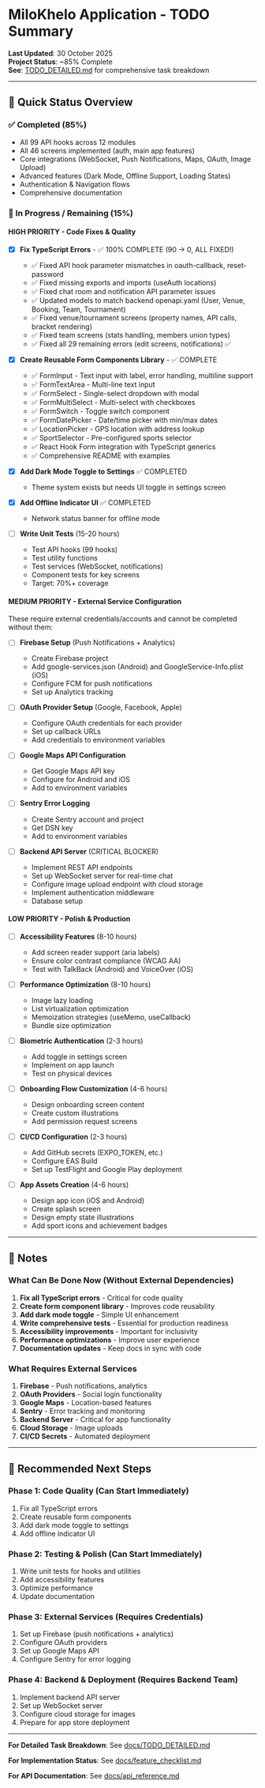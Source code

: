 # MiloKhelo Application - TODO Summary

**Last Updated**: 30 October 2025  
**Project Status**: ~85% Complete  
**See**: [TODO_DETAILED.md](./docs/TODO_DETAILED.md) for comprehensive task breakdown

---

## 🎯 Quick Status Overview

### ✅ Completed (85%)

- All 99 API hooks across 12 modules
- All 46 screens implemented (auth, main app features)
- Core integrations (WebSocket, Push Notifications, Maps, OAuth, Image Upload)
- Advanced features (Dark Mode, Offline Support, Loading States)
- Authentication & Navigation flows
- Comprehensive documentation

### 🔧 In Progress / Remaining (15%)

#### **HIGH PRIORITY** - Code Fixes & Quality

- [x] **Fix TypeScript Errors** - ✅ 100% COMPLETE (90 → 0, ALL FIXED!)
  - ✅ Fixed API hook parameter mismatches in oauth-callback, reset-password
  - ✅ Fixed missing exports and imports (useAuth locations)
  - ✅ Fixed chat room and notification API parameter issues
  - ✅ Updated models to match backend openapi.yaml (User, Venue, Booking, Team, Tournament)
  - ✅ Fixed venue/tournament screens (property names, API calls, bracket rendering)
  - ✅ Fixed team screens (stats handling, members union types)
  - ✅ Fixed all 29 remaining errors (edit screens, notifications) ✅

- [x] **Create Reusable Form Components Library** - ✅ COMPLETE
  - ✅ FormInput - Text input with label, error handling, multiline support
  - ✅ FormTextArea - Multi-line text input
  - ✅ FormSelect - Single-select dropdown with modal
  - ✅ FormMultiSelect - Multi-select with checkboxes
  - ✅ FormSwitch - Toggle switch component
  - ✅ FormDatePicker - Date/time picker with min/max dates
  - ✅ LocationPicker - GPS location with address lookup
  - ✅ SportSelector - Pre-configured sports selector
  - ✅ React Hook Form integration with TypeScript generics
  - ✅ Comprehensive README with examples

- [x] **Add Dark Mode Toggle to Settings** ✅ COMPLETED
  - Theme system exists but needs UI toggle in settings screen

- [x] **Add Offline Indicator UI** ✅ COMPLETED
  - Network status banner for offline mode

- [ ] **Write Unit Tests** (15-20 hours)
  - Test API hooks (99 hooks)
  - Test utility functions
  - Test services (WebSocket, notifications)
  - Component tests for key screens
  - Target: 70%+ coverage

#### **MEDIUM PRIORITY** - External Service Configuration

These require external credentials/accounts and cannot be completed without them:

- [ ] **Firebase Setup** (Push Notifications + Analytics)
  - Create Firebase project
  - Add google-services.json (Android) and GoogleService-Info.plist (iOS)
  - Configure FCM for push notifications
  - Set up Analytics tracking

- [ ] **OAuth Provider Setup** (Google, Facebook, Apple)
  - Configure OAuth credentials for each provider
  - Set up callback URLs
  - Add credentials to environment variables

- [ ] **Google Maps API Configuration**
  - Get Google Maps API key
  - Configure for Android and iOS
  - Add to environment variables

- [ ] **Sentry Error Logging**
  - Create Sentry account and project
  - Get DSN key
  - Add to environment variables

- [ ] **Backend API Server** (CRITICAL BLOCKER)
  - Implement REST API endpoints
  - Set up WebSocket server for real-time chat
  - Configure image upload endpoint with cloud storage
  - Implement authentication middleware
  - Database setup

#### **LOW PRIORITY** - Polish & Production

- [ ] **Accessibility Features** (8-10 hours)
  - Add screen reader support (aria labels)
  - Ensure color contrast compliance (WCAG AA)
  - Test with TalkBack (Android) and VoiceOver (iOS)

- [ ] **Performance Optimization** (8-10 hours)
  - Image lazy loading
  - List virtualization optimization
  - Memoization strategies (useMemo, useCallback)
  - Bundle size optimization

- [ ] **Biometric Authentication** (2-3 hours)
  - Add toggle in settings screen
  - Implement on app launch
  - Test on physical devices

- [ ] **Onboarding Flow Customization** (4-6 hours)
  - Design onboarding screen content
  - Create custom illustrations
  - Add permission request screens

- [ ] **CI/CD Configuration** (2-3 hours)
  - Add GitHub secrets (EXPO_TOKEN, etc.)
  - Configure EAS Build
  - Set up TestFlight and Google Play deployment

- [ ] **App Assets Creation** (4-6 hours)
  - Design app icon (iOS and Android)
  - Create splash screen
  - Design empty state illustrations
  - Add sport icons and achievement badges

---

## 📝 Notes

### What Can Be Done Now (Without External Dependencies)

1. **Fix all TypeScript errors** - Critical for code quality
2. **Create form component library** - Improves code reusability
3. **Add dark mode toggle** - Simple UI enhancement
4. **Write comprehensive tests** - Essential for production readiness
5. **Accessibility improvements** - Important for inclusivity
6. **Performance optimizations** - Improve user experience
7. **Documentation updates** - Keep docs in sync with code

### What Requires External Services

1. **Firebase** - Push notifications, analytics
2. **OAuth Providers** - Social login functionality
3. **Google Maps** - Location-based features
4. **Sentry** - Error tracking and monitoring
5. **Backend Server** - Critical for app functionality
6. **Cloud Storage** - Image uploads
7. **CI/CD Secrets** - Automated deployment

---

## 🚀 Recommended Next Steps

### Phase 1: Code Quality (Can Start Immediately)

1. Fix all TypeScript errors
2. Create reusable form components
3. Add dark mode toggle to settings
4. Add offline indicator UI

### Phase 2: Testing & Polish (Can Start Immediately)

1. Write unit tests for hooks and utilities
2. Add accessibility features
3. Optimize performance
4. Update documentation

### Phase 3: External Services (Requires Credentials)

1. Set up Firebase (push notifications + analytics)
2. Configure OAuth providers
3. Set up Google Maps API
4. Configure Sentry for error logging

### Phase 4: Backend & Deployment (Requires Backend Team)

1. Implement backend API server
2. Set up WebSocket server
3. Configure cloud storage for images
4. Prepare for app store deployment

---

**For Detailed Task Breakdown**: See [docs/TODO_DETAILED.md](./docs/TODO_DETAILED.md)

**For Implementation Status**: See [docs/feature_checklist.md](./docs/feature_checklist.md)

**For API Documentation**: See [docs/api_reference.md](./docs/api_reference.md)
